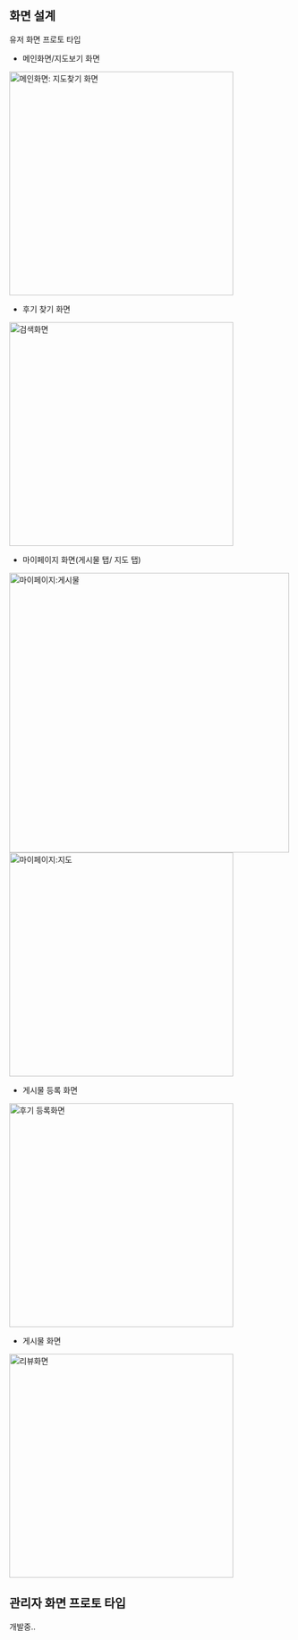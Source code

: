 화면 설계
-------
유저 화면 프로토 타입  
  
* 메인화면/지도보기 화면  
<img width="400" alt="메인화면: 지도찾기 화면" src="https://user-images.githubusercontent.com/56243159/158100745-fed4b4e6-758b-41d3-bea2-0146f0498286.png">  


* 후기 찾기 화면  
<img width="400" alt="검색화면" src="https://user-images.githubusercontent.com/56243159/158100330-4dd94c37-d2ea-4944-a4c3-4c42bfbf01ec.png">  


* 마이페이지 화면(게시물 탭/ 지도 탭)  
  

<img width="500" alt="마이페이지:게시물" src="https://user-images.githubusercontent.com/56243159/158101255-15db25b2-7c54-4a8d-a192-88a22b9b2885.png"> <img width="400" alt="마이페이지:지도" src="https://user-images.githubusercontent.com/56243159/158100888-c030221a-8591-4dbd-be2e-3b96266bebcc.png">  

* 게시물 등록 화면  
<img width="400" alt="후기 등록화면" src="https://user-images.githubusercontent.com/56243159/158101095-0fc82143-6565-4b42-a9ef-88ca0fba3c41.png">  

* 게시물 화면  
<img width="400" alt="리뷰화면" src="https://user-images.githubusercontent.com/56243159/158101100-d7adddee-8855-44bd-9555-a5c5696a3f45.png">  
  
    
    
관리자 화면 프로토 타입  
---------
개발중..
